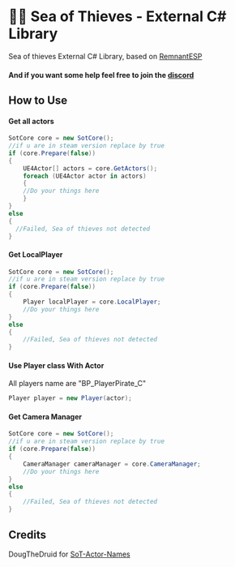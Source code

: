 
# 🏴‍☠️ Sea of Thieves - External C# Library
Sea of thieves External C# Library, based on [
RemnantESP](https://github.com/shalzuth/RemnantESP)

#### And if you want some help feel free to join the [discord](https://discord.gg/KkBVKCFdzz)

## How to Use

#### Get all actors

```C#
SotCore core = new SotCore();
//if u are in steam version replace by true
if (core.Prepare(false))
{
    UE4Actor[] actors = core.GetActors();
    foreach (UE4Actor actor in actors)
    {
	//Do your things here
    }
}
else
{
  //Failed, Sea of thieves not detected
}
```

#### Get LocalPlayer

```C#
SotCore core = new SotCore();
//if u are in steam version replace by true
if (core.Prepare(false))
{
    Player localPlayer = core.LocalPlayer;
    //Do your things here
}
else
{
    //Failed, Sea of thieves not detected
}
```

#### Use Player class With Actor
All players name are "BP_PlayerPirate_C"
```C#
Player player = new Player(actor);
```

#### Get Camera Manager

```C#
SotCore core = new SotCore();
//if u are in steam version replace by true
if (core.Prepare(false))
{
    CameraManager cameraManager = core.CameraManager;
    //Do your things here
}
else
{
    //Failed, Sea of thieves not detected
}
```
## Credits
DougTheDruid for [SoT-Actor-Names](https://github.com/DougTheDruid/SoT-Actor-Names)
